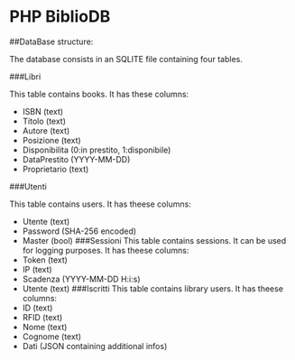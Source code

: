 # PHP BiblioDB

##DataBase structure:

The database consists in an SQLITE file containing four tables.

###Libri

This table contains books. It has these columns:
* ISBN (text)
* Titolo (text)
* Autore (text)
* Posizione (text)
* Disponibilita (0:in prestito, 1:disponibile)
* DataPrestito (YYYY-MM-DD)
* Proprietario (text)

###Utenti

This table contains users. It has theese columns:
* Utente (text)
* Password (SHA-256 encoded)
* Master (bool)
###Sessioni
This table contains sessions. It can be used for logging purposes. It has theese columns:
* Token (text)
* IP (text)
* Scadenza (YYYY-MM-DD H:i:s)
* Utente (text)
###Iscritti
This table contains library users. It has theese columns:
* ID (text)
* RFID (text)
* Nome (text)
* Cognome (text)
* Dati (JSON containing additional infos)
<!--*This software is written in Python and it manages book collections.*
You can use in two ways: 
* Single client mode, no API
* Server and clients mode, with API.

##Security
The API brought with this application is secure: json files containing users and ip whitelist are encrypted.
This allows to have a server (using a Raspberry Pi or a old PC) with all the informations and unlimited clients that request and send infos to the main server.
###Server edition
The server MUST NOT use a keyboard, a mouse or a monitor: it only needs to be plugged to the power plug and to the LAN with an Ethernet cable to avoid security problems. It's also preferrable that the server machine runs a linux server distribution because of its stability and its secure attitude. Evry machine on the net that'll use BibilioDB needs a static IP, or the DHCP setted to not change IPs.

In line 46 of api.py you can turn on or off ip check by modifying variable value to True or False. This is useful if you want to use only a limited number of client to add or lend books.
```python
ipEnabled=True
```
Before running the first time the API you should modify defalut IPs and users on lines 45,61,62,63:
```python
ip={"127.0.0.1":"Server", "enter here IP":"enter description","...":"..."}
utenti={"enter username":"enter password", "enter username 1","enter password 1","...":"..."}
badge={"enter username":"enter userID","enter username 1","enter userID 1","...":"..."}
tipoUtenti={"enter username":"enter role","enter username 1","enter role 1","...":"..."}
#Administrator role must be "admin", but you can create other roles for other users that aren't admins
```
##API
When used in Server Mode, BiblioDB provides a REST API and a JQuery Mobile WebApp, accessible via http://{serverip}:5000/static/index.html
###API URL Scheme
* */isbninfo/titolo/{isbn}* returns the title of a given ISBN
* */isbninfo/scheda/{title}* returns all the infos about a title
* */isbninfo/isbn/{title}* returns the ISBN of a given title
* */isbninfo/posizione/{isbn}* returns the position of a book
* */isbninfo/autore/{isbn}* returns a book's author given the isbn
* */lista* returns a human readable list of all books in the library
* */json* returns the database in json format
* */tsv* returns a TSV list of all books in the library
* */qrcode.png* returns a Qr Code containing the webapp's url. If the server isn't connected to the internet it gives the following:
```html
        {h1}Errore{/h1}{p}Connettere il server ad Internet.{br}{h2}Velocità Download:{/h2}{br}Modem 56 kbps:\t1s{br}ADSL:\t{1s{/p}
```
* */add/{user}/{password}/{title}/{isbn}/{author}/{position}* adds a book to the library. The password is sent in SHA512 format
* *presta/{user}/{password}/{isbn}/{LibraryUserID}/{Status}* lends a book. The password is sent in SHA512 format, LibraryUserID is the person who you lend the book and Status is the book state: 0 to lent and 1 to return books.

##Databases
There are three main databases, two of them encrypted using AES16.
All of them are Python dictionaries packed into a JSON file.
* The first, *bibliodb.json*, is the main database, with inside following dictionaries packed in this order: *ISBNuse, Book position, Title and ISBN, ISBN and Title, ISBN and Author, filename for TSV export, who owns the ISBN (Biblioteca means library), the maximum amount of days allowed for a lend, ISBN lending date*. This file is created the first time when starting the main program.
* The second, *bibliodb-utenti.json*, contains all users of the system with their IDs and their privileges. Unlike *bibliodb.json*, it's created the first time when running the API.
* The third, *ipWhitelist.json*, contains the IP whitelist, used for authentication. The file is created the first time while starting the API

##SetUp
### Windows:
* Download [this EXE](https://github.com/eutampieri/BiblioDB/releases)
* Run it and extract. 

### Mac OS X or Linux:
* Open a terminal and past the following code:
```
git clone https://github.com/eutampieri/BiblioDB.git
cd BiblioDB
python bibliodb_gui.pyw
```-->